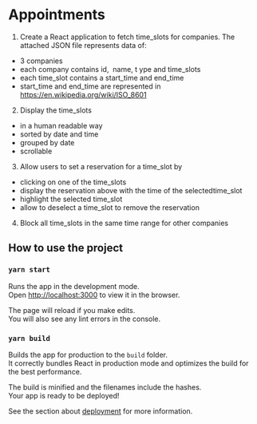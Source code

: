 # Appointments

1. Create a React application to fetch ​time_slots​ ​​for ​companies.​​ The attached JSON file represents data of:

- 3 ​companies
- each ​​company​​ ​contains ​id,​ ​​ ​name​, ​t​ ​ype​ ​​and ​​​time_slots
- each ​time_slot​ ​​contains a ​s​tart_time​​ ​and ​end_time
- start_time​ ​​and ​end_time​ ​​are represented in https://en.wikipedia.org/wiki/ISO_8601

2. Display the ​time_slots

- in a human readable way
- sorted by ​date​​ ​and ​time
- grouped by ​date
- scrollable

3. Allow users to set a ​reservation​​ ​for a t​ime_slot​​ ​by

- clicking on one of the ​time_slots
- display the ​reservation​ ​​above with the time of the selected ​time_slot
- highlight the selected ​time_slot
- allow to deselect a ​time_slot​​ ​to remove the ​reservation

4. Block all ​time_slots​ ​​in the same time range for other ​companies

## How to use the project

### `yarn start`

Runs the app in the development mode.\
Open [http://localhost:3000](http://localhost:3000) to view it in the browser.

The page will reload if you make edits.\
You will also see any lint errors in the console.

### `yarn build`

Builds the app for production to the `build` folder.\
It correctly bundles React in production mode and optimizes the build for the best performance.

The build is minified and the filenames include the hashes.\
Your app is ready to be deployed!

See the section about [deployment](https://facebook.github.io/create-react-app/docs/deployment) for more information.
